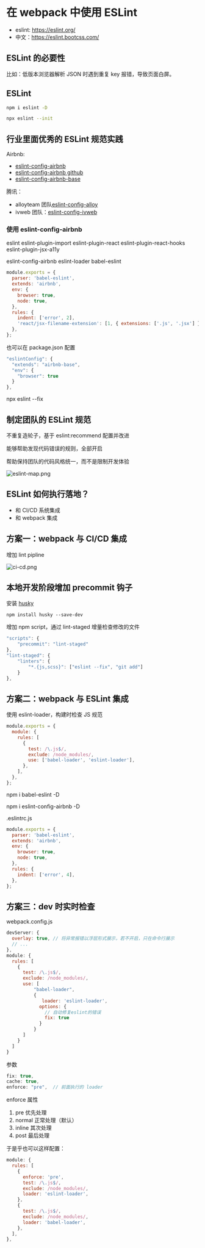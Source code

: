 # 在 webpack 中使用 ESLint

- eslint: https://eslint.org/
- 中文：https://eslint.bootcss.com/

## ESLint 的必要性

比如：低版本浏览器解析 JSON 时遇到重复 key 报错，导致页面白屏。

## ESLint

```bash
npm i eslint -D

npx eslint --init
```

## 行业里面优秀的 ESLint 规范实践

Airbnb:

- [eslint-config-airbnb](https://www.npmjs.com/package/eslint-config-airbnb)
- [eslint-config-airbnb github](https://github.com/airbnb/javascript/tree/master/packages/eslint-config-airbnb)
- [eslint-config-airbnb-base](https://github.com/airbnb/javascript/tree/master/packages/eslint-config-airbnb-base)

腾讯：

- alloyteam 团队[eslint-config-alloy](https://github.com/AlloyTeam/eslint-config-alloy)
- ivweb 团队：[eslint-config-ivweb](https://github.com/feflow/eslint-config-ivweb)

### 使用 eslint-config-airbnb

eslint eslint-plugin-import eslint-plugin-react eslint-plugin-react-hooks eslint-plugin-jsx-a11y

eslint-config-airbnb eslint-loader babel-eslint

```js
module.exports = {
  parser: 'babel-eslint',
  extends: 'airbnb',
  env: {
    browser: true,
    node: true,
  },
  rules: {
    indent: ['error', 2],
    'react/jsx-filename-extension': [1, { extensions: ['.js', '.jsx'] }],
  },
};
```

也可以在 package.json 配置

```js
"eslintConfig": {
  "extends": "airbnb-base",
  "env": {
    "browser": true
  }
},
```

npx eslint --fix

## 制定团队的 ESLint 规范

不重复造轮子，基于 eslint:recommend 配置并改进

能够帮助发现代码错误的规则，全部开启

帮助保持团队的代码风格统一，而不是限制开发体验

![eslint-map.png](../img/eslint-map.png)

## ESLint 如何执行落地？

- 和 CI/CD 系统集成
- 和 webpack 集成

## 方案⼀：webpack 与 CI/CD 集成

增加 lint pipline

![ci-cd.png](../img/ci-cd.png)

## 本地开发阶段增加 precommit 钩子

安装 [husky](https://github.com/typicode/husky)

`npm install husky --save-dev`

增加 npm script，通过 lint-staged 增量检查修改的文件

```js
"scripts": {
    "precommit": "lint-staged"
},
"lint-staged": {
    "linters": {
        "*.{js,scss}": ["eslint --fix", "git add"]
    }
},
```

## 方案二：webpack 与 ESLint 集成

使用 eslint-loader，构建时检查 JS 规范

```js
module.exports = {
  module: {
    rules: [
      {
        test: /\.js$/,
        exclude: /node_modules/,
        use: ['babel-loader', 'eslint-loader'],
      },
    ],
  },
};
```

npm i babel-eslint -D

npm i eslint-config-airbnb -D

.eslintrc.js

```js
module.exports = {
  parser: 'babel-eslint',
  extends: 'airbnb',
  env: {
    browser: true,
    node: true,
  },
  rules: {
    indent: ['error', 4],
  },
};
```

## 方案三：dev 时实时检查

webpack.config.js

```js
devServer: {
  overlay: true, // 将异常报错以浮层形式展示，若不开启，只在命令行展示
  // ...
},
module: {
  rules: [
    {
      test: /\.js$/,
      exclude: /node_modules/,
      use: [
          "babel-loader",
          {
             loader: 'eslint-loader',
            options: {
              // 自动修复eslint的错误
              fix: true
            }
          }
      ]
    }
  ]
}
```

参数

```js
fix: true,
cache: true,
enforce: "pre",  // 前面执行的 loader
```

enforce 属性

1. pre 优先处理
2. normal 正常处理（默认）
3. inline 其次处理
4. post 最后处理

于是乎也可以这样配置：

```js
module: {
  rules: [
    {
      enforce: 'pre',
      test: /\.js$/,
      exclude: /node_modules/,
      loader: 'eslint-loader',
    },
    {
      test: /\.js$/,
      exclude: /node_modules/,
      loader: 'babel-loader',
    },
  ],
},
```
